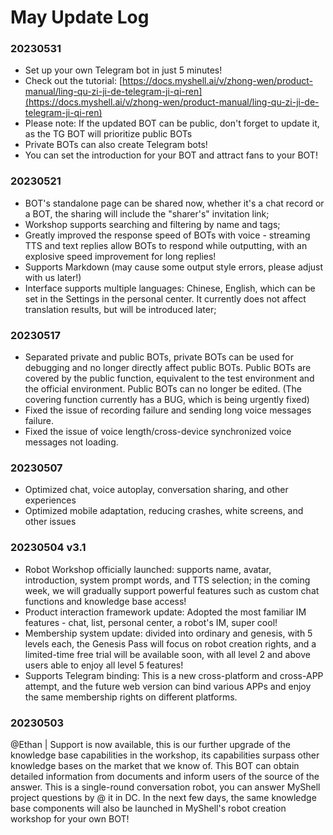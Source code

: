 # May Update Log

### 20230531

* Set up your own Telegram bot in just 5 minutes!
* Check out the tutorial: [https://docs.myshell.ai/v/zhong-wen/product-manual/ling-qu-zi-ji-de-telegram-ji-qi-ren](https://docs.myshell.ai/v/zhong-wen/product-manual/ling-qu-zi-ji-de-telegram-ji-qi-ren)
* Please note: If the updated BOT can be public, don't forget to update it, as the TG BOT will prioritize public BOTs
* Private BOTs can also create Telegram bots!
* You can set the introduction for your BOT and attract fans to your BOT!

### 20230521

* BOT's standalone page can be shared now, whether it's a chat record or a BOT, the sharing will include the "sharer's" invitation link;
* Workshop supports searching and filtering by name and tags;
* Greatly improved the response speed of BOTs with voice - streaming TTS and text replies allow BOTs to respond while outputting, with an explosive speed improvement for long replies!
* Supports Markdown (may cause some output style errors, please adjust with us later!)
* Interface supports multiple languages: Chinese, English, which can be set in the Settings in the personal center. It currently does not affect translation results, but will be introduced later;

### 20230517

* Separated private and public BOTs, private BOTs can be used for debugging and no longer directly affect public BOTs. Public BOTs are covered by the public function, equivalent to the test environment and the official environment. Public BOTs can no longer be edited. (The covering function currently has a BUG, which is being urgently fixed)
* Fixed the issue of recording failure and sending long voice messages failure.
* Fixed the issue of voice length/cross-device synchronized voice messages not loading.

### 20230507

* Optimized chat, voice autoplay, conversation sharing, and other experiences
* Optimized mobile adaptation, reducing crashes, white screens, and other issues

### 20230504 v3.1&#x20;

* Robot Workshop officially launched: supports name, avatar, introduction, system prompt words, and TTS selection; in the coming week, we will gradually support powerful features such as custom chat functions and knowledge base access!&#x20;
* Product interaction framework update: Adopted the most familiar IM features - chat, list, personal center, a robot's IM, super cool!
* Membership system update: divided into ordinary and genesis, with 5 levels each, the Genesis Pass will focus on robot creation rights, and a limited-time free trial will be available soon, with all level 2 and above users able to enjoy all level 5 features!&#x20;
* Supports Telegram binding: This is a new cross-platform and cross-APP attempt, and the future web version can bind various APPs and enjoy the same membership rights on different platforms.

### 20230503&#x20;

@Ethan | Support is now available, this is our further upgrade of the knowledge base capabilities in the workshop, its capabilities surpass other knowledge bases on the market that we know of. This BOT can obtain detailed information from documents and inform users of the source of the answer. This is a single-round conversation robot, you can answer MyShell project questions by @ it in DC. In the next few days, the same knowledge base components will also be launched in MyShell's robot creation workshop for your own BOT!
